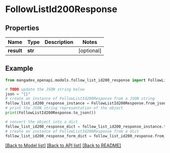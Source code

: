 # FollowListId200Response


## Properties

Name | Type | Description | Notes
------------ | ------------- | ------------- | -------------
**result** | **str** |  | [optional] 

## Example

```python
from mangadex_openapi.models.follow_list_id200_response import FollowListId200Response

# TODO update the JSON string below
json = "{}"
# create an instance of FollowListId200Response from a JSON string
follow_list_id200_response_instance = FollowListId200Response.from_json(json)
# print the JSON string representation of the object
print(FollowListId200Response.to_json())

# convert the object into a dict
follow_list_id200_response_dict = follow_list_id200_response_instance.to_dict()
# create an instance of FollowListId200Response from a dict
follow_list_id200_response_form_dict = follow_list_id200_response.from_dict(follow_list_id200_response_dict)
```
[[Back to Model list]](../README.md#documentation-for-models) [[Back to API list]](../README.md#documentation-for-api-endpoints) [[Back to README]](../README.md)


